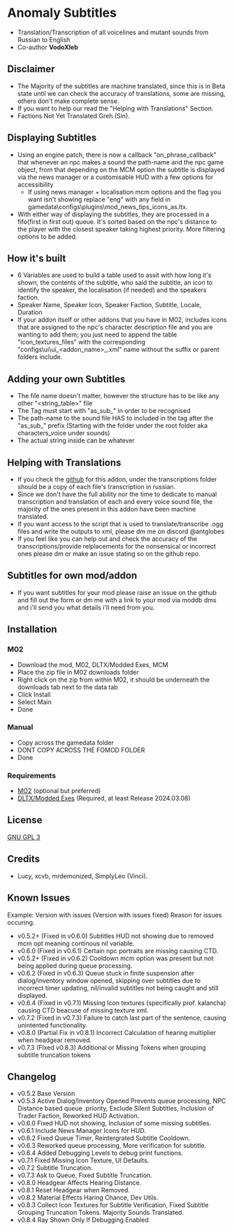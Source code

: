 # Anomaly Subtitles
- Translation/Transcription of all voicelines and mutant sounds from Russian to English
- Co-author **VodoXleb**

## Disclaimer
- The Majority of the subtitles are machine translated, since this is in Beta state until we can check the accuracy of translations,  some are missing, others don't make complete sense.
- If you want to help our read the "Helping with Translations" Section.
- Factions Not Yet Translated  Greh (Sin).

## Displaying Subtitles
- Using an engine patch, there is now a callback "on_phrase_callback" that whenever an npc makes a sound
  the path-name and the npc game object, from that depending on the MCM option the subtitle is displayed
  via the news manager or a customisable HUD with a few options for accessibility
  - If using news manager + localisation mcm options and the flag you want isn't showing replace "eng" with any field in gamedata\configs\plugins\mod_news_tips_icons_as.ltx.
- With either way of displaying the subtitles, they are processed in a fifo(first in first out) queue. It's sorted based on the npc's distance to the player with the closest speaker taking highest priority. More filtering options to be added.

## How it's built
- 6 Variables are used to build a table used to assit with how long it's shown, the contents of the subtitle, who said the subtitle, an icon to identify the speaker, the localisation (if needed) and the speakers faction.
- Speaker Name, Speaker Icon, Speaker Faction, Subtitle, Locale, Duration
- If your addon itself or other addons that you have in M02, includes icons that are assigned to the npc's character description file and you are wanting to add them; you just need to append the table "icon_textures_files" with the corresponding "configs\ui\ui_<addon_name>_.xml" name without the suffix or parent folders include.
  
## Adding your own Subtitles
- The file name doesn't matter, however the structure has to be like any other "<string_table>" file
- The Tag must start with "as_sub_" in order to be recognised
- The path-name to the sound file HAS to included in the tag after the "as_sub_" prefix (Starting with the folder under the root folder aka characters_voice under sounds)
- The actual string inside can be whatever 

## Helping with Translations
- If you check the [github](https://github.com/antglobes/Anomaly-Subtitles) for this addon, under the transcriptions folder should be a copy of each file's transcription in russian.
- Since we don't have the full ability nor the time to dedicate to manual transcription and translation of each and every voice sound file, the majority of the ones present in this addon have been machine translated.
- If you want access to the script that is used to translate/transcribe .ogg files and write the outputs to xml, please dm me on discord @antglobes
- If you feel like you can help out and check the accuracy of the transcriptions/provide relplacements for the nonsensical or incorrect ones please dm or make an issue stating so on the github repo.

## Subtitles for own mod/addon
- If you want subtitles for your mod please raise an issue on the github and fill out the form or dm me with a link to your mod via moddb dms and i'll send you what details i'll need from you.

## Installation
### M02
- Download the mod, M02, DLTX/Modded Exes, MCM
- Place the zip file in M02 downloads folder
- Right click on the zip from within M02, it should be underneath the downloads tab next to the data tab
- Click Install
- Select Main
- Done

### Manual
- Copy across the gamedata folder
- DONT COPY ACROSS THE FOMOD FOLDER
- Done
  
### Requirements
- [MO2](https://github.com/ModOrganizer2/modorganizer) (optional but preferred)
- [DLTX/Modded Exes](https://github.com/themrdemonized/STALKER-Anomaly-modded-exes) (Required, at least Release 2024.03.08)

## License
[GNU GPL 3](https://www.gnu.org/licenses/gpl-3.0.en.html)

## Credits
- Lucy, xcvb, mrdemonized, SimplyLeo (Vinci).
  
## Known Issues
Example: Version with issues (Version with issues fixed) Reason for issues occuring.
- v0.5.2+ (Fixed in v0.6.0) Subtitles HUD not showing due to removed mcm opt meaning continous nil variable.
- v0.6.0 (Fixed in v0.6.1) Certain npc portraits are missing causing CTD.
- v0.5.2+ (Fixed in v0.6.2) Cooldown mcm option was present but not being applied during queue processing.
- v0.6.2 (Fixed in v0.6.3) Queue stuck in finite suspension after dialog/inventory window opened, skipping over subtitles due to incorrect timer updating, nil/invalid subtitles not being caught and still displayed.
- v0.6.4 (Fixed in v0.7.1) Missing Icon textures (specifically prof. kalancha) causing CTD beacuse of missing texture xml.
- v0.7.2 (Fixed in v0.7.3) Failure to catch last part of the sentence, causing unintented functionality.
- v0.8.0 (Partial Fix in v0.8.1) Incorrect Calculation of hearing multiplier when headgear removed.
- v0.7.3 (FIxed v0.8.3) Additional or Missing Tokens when grouping subtitle truncation tokens
  
## Changelog
- v0.5.2 Base Version
- v0.5.3 Active Dialog/Inventory Opened Prevents queue processing, NPC Distance based queue .priority, Exclude Silent Subtitles, Inclusion of Trader Faction, Reworked HUD Activation.
- v0.6.0 Fixed HUD not showing, Inclusion of some missing subtitles.
- v0.6.1 Include News Manager Icons for HUD.
- v0.6.2 Fixed Queue Timer, Reintergrated Subtitle Cooldown.
- v0.6.3 Reworked queue processing, More verification for subtitle.
- v0.6.4 Added Debugging Levels to debug print functions.
- v0.7.1 Fixed Missing Icon Texture, UI Defaults.
- v0.7.2 Subtitle Truncation.
- v0.7.3 Ask to Queue, Fixed Subtitle Truncation.
- v0.8.0 Headgear Affects Hearing Distance.
- v0.8.1 Reset Headgear when Removed.
- v0.8.2 Material Effects Haring Chance, Dev Utils.
- v0.8.3 Collect Icon Textures for Subtitle Verification, Fixed Subtitle Grouping Truncation Tokens. Majority Sounds Translated.
- v0.8.4 Ray Shown Only If Debugging Enabled
